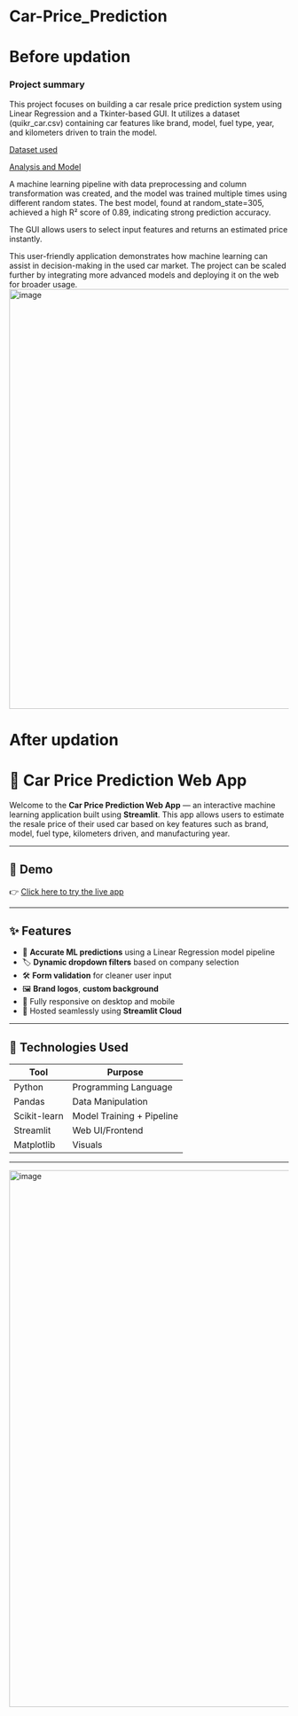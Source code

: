 # Car-Price_Prediction
# Before updation
### Project summary
This project focuses on building a car resale price prediction system using Linear Regression and a Tkinter-based GUI. It utilizes a dataset (quikr_car.csv) containing car features like brand, model, fuel type, year, and kilometers driven to train the model.

<a href="https://github.com/Bhumika1808/Car-Price_Prediction/blob/main/quikr_car.csv"> Dataset used</a>

<a href="https://github.com/Bhumika1808/Car-Price_Prediction/blob/main/Quikr%20Analysis.ipynb"> Analysis and Model</a>

A machine learning pipeline with data preprocessing and column transformation was created, and the model was trained multiple times using different random states. The best model, found at random_state=305, achieved a high R² score of 0.89, indicating strong prediction accuracy.

The GUI allows users to select input features and returns an estimated price instantly.

This user-friendly application demonstrates how machine learning can assist in decision-making in the used car market. The project can be scaled further by integrating more advanced models and deploying it on the web for broader usage.
<img width="753" height="757" alt="image" src="https://github.com/user-attachments/assets/49de34ee-06db-47da-9b34-6f3509e589f4" />


# After updation

# 🚗 Car Price Prediction Web App

Welcome to the **Car Price Prediction Web App** — an interactive machine learning application built using **Streamlit**. This app allows users to estimate the resale price of their used car based on key features such as brand, model, fuel type, kilometers driven, and manufacturing year.

---

## 🔮 Demo

👉 [Click here to try the live app]([https://car-price-prediction-ai.streamlit.app/])  

---

## ✨ Features

- 🎯 **Accurate ML predictions** using a Linear Regression model pipeline
- 🏷️ **Dynamic dropdown filters** based on company selection
- 🛠️ **Form validation** for cleaner user input
- 🖼️ **Brand logos**, **custom background**
- 📱 Fully responsive on desktop and mobile
- 🚀 Hosted seamlessly using **Streamlit Cloud**

---

## 🧠 Technologies Used

| Tool          | Purpose                        |
|---------------|--------------------------------|
| Python        | Programming Language           |
| Pandas        | Data Manipulation              |
| Scikit-learn  | Model Training + Pipeline      |
| Streamlit     | Web UI/Frontend                |
| Matplotlib    | Visuals                         |

---

<img width="1919" height="968" alt="image" src="https://github.com/user-attachments/assets/41cfde70-f64b-4adc-83aa-faef43768aa7" />

